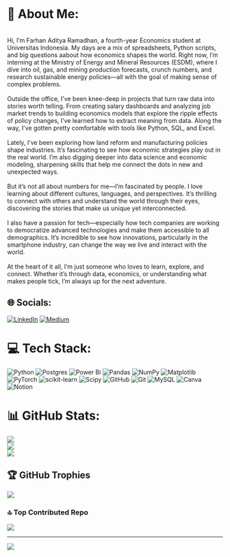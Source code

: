 # 💫 About Me:
<br>Hi, I’m Farhan Aditya Ramadhan, a fourth-year Economics student at Universitas Indonesia. My days are a mix of spreadsheets, Python scripts, and big questions aabout how economics shapes the world. Right now, I’m interning at the Ministry of Energy and Mineral Resources (ESDM), where I dive into oil, gas, and mining production forecasts, crunch numbers, and research sustainable energy policies—all with the goal of making sense of complex problems.<br><br>Outside the office, I’ve been knee-deep in projects that turn raw data into stories worth telling. From creating salary dashboards and analyzing job market trends to building economics models that explore the ripple effects of policy changes, I’ve learned how to extract meaning from data. Along the way, I’ve gotten pretty comfortable with tools like Python, SQL, and Excel.<br><br>Lately, I’ve been exploring how land reform and manufacturing policies shape industries. It’s fascinating to see how economic strategies play out in the real world. I’m also digging deeper into data science and economic modeling, sharpening skills that help me connect the dots in new and unexpected ways.<br><br>But it’s not all about numbers for me—I’m fascinated by people. I love learning about different cultures, languages, and perspectives. It’s thrilling to connect with others and understand the world through their eyes, discovering the stories that make us unique yet interconnected.<br><br>I also have a passion for tech—especially how tech companies are working to democratize advanced technologies and make them accessible to all demographics. It’s incredible to see how innovations, particularly in the smartphone industry, can change the way we live and interact with the world.<br><br>At the heart of it all, I’m just someone who loves to learn, explore, and connect. Whether it’s through data, economics, or understanding what makes people tick, I’m always up for the next adventure.


## 🌐 Socials:
[![LinkedIn](https://img.shields.io/badge/LinkedIn-%230077B5.svg?logo=linkedin&logoColor=white)](https://www.linkedin.com/in/adinramaadin/) [![Medium](https://img.shields.io/badge/Medium-12100E?logo=medium&logoColor=white)](https://medium.com/@adinramaadhin) 

# 💻 Tech Stack:
![Python](https://img.shields.io/badge/python-3670A0?style=for-the-badge&logo=python&logoColor=ffdd54) ![Postgres](https://img.shields.io/badge/postgres-%23316192.svg?style=for-the-badge&logo=postgresql&logoColor=white) ![Power Bi](https://img.shields.io/badge/power_bi-F2C811?style=for-the-badge&logo=powerbi&logoColor=black) ![Pandas](https://img.shields.io/badge/pandas-%23150458.svg?style=for-the-badge&logo=pandas&logoColor=white) ![NumPy](https://img.shields.io/badge/numpy-%23013243.svg?style=for-the-badge&logo=numpy&logoColor=white) ![Matplotlib](https://img.shields.io/badge/Matplotlib-%23ffffff.svg?style=for-the-badge&logo=Matplotlib&logoColor=black) ![PyTorch](https://img.shields.io/badge/PyTorch-%23EE4C2C.svg?style=for-the-badge&logo=PyTorch&logoColor=white) ![scikit-learn](https://img.shields.io/badge/scikit--learn-%23F7931E.svg?style=for-the-badge&logo=scikit-learn&logoColor=white) ![Scipy](https://img.shields.io/badge/SciPy-%230C55A5.svg?style=for-the-badge&logo=scipy&logoColor=%white) ![GitHub](https://img.shields.io/badge/github-%23121011.svg?style=for-the-badge&logo=github&logoColor=white) ![Git](https://img.shields.io/badge/git-%23F05033.svg?style=for-the-badge&logo=git&logoColor=white) ![MySQL](https://img.shields.io/badge/mysql-4479A1.svg?style=for-the-badge&logo=mysql&logoColor=white) ![Canva](https://img.shields.io/badge/Canva-%2300C4CC.svg?style=for-the-badge&logo=Canva&logoColor=white) ![Notion](https://img.shields.io/badge/Notion-%23000000.svg?style=for-the-badge&logo=notion&logoColor=white)
# 📊 GitHub Stats:
![](https://github-readme-stats.vercel.app/api?username=adinramaadin&theme=dark&hide_border=false&include_all_commits=true&count_private=true)<br/>
![](https://github-readme-streak-stats.herokuapp.com/?user=adinramaadin&theme=dark&hide_border=false)<br/>
![](https://github-readme-stats.vercel.app/api/top-langs/?username=adinramaadin&theme=dark&hide_border=false&include_all_commits=true&count_private=true&layout=compact)

## 🏆 GitHub Trophies
![](https://github-profile-trophy.vercel.app/?username=adinramaadin&theme=radical&no-frame=false&no-bg=false&margin-w=4)

### 🔝 Top Contributed Repo
![](https://github-contributor-stats.vercel.app/api?username=adinramaadin&limit=5&theme=dark&combine_all_yearly_contributions=true)

---
[![](https://visitcount.itsvg.in/api?id=adinramaadin&icon=0&color=0)](https://visitcount.itsvg.in)

<!-- Proudly created with GPRM ( https://gprm.itsvg.in ) -->
